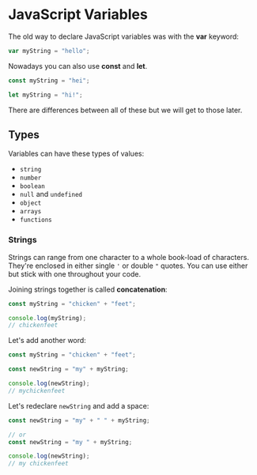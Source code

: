 # JavaScript Variables

The old way to declare JavaScript variables was with the **var** keyword:

```js
var myString = "hello";
```

Nowadays you can also use **const** and **let**.

```js
const myString = "hei";

let myString = "hi!";
```

There are differences between all of these but we will get to those later.

## Types

Variables can have these types of values:

- `string`
- `number`
- `boolean`
- `null` and `undefined`
- `object`
- `arrays`
- `functions`

### Strings

Strings can range from one character to a whole book-load of characters. They're enclosed in either single `'` or double `"` quotes. You can use either but stick with one throughout your code.

Joining strings together is called **concatenation**:

```js
const myString = "chicken" + "feet";

console.log(myString);
// chickenfeet
```

Let's add another word:

```js
const myString = "chicken" + "feet";

const newString = "my" + myString;

console.log(newString);
// mychickenfeet
```

Let's redeclare `newString` and add a space:

```js
const newString = "my" + " " + myString;

// or
const newString = "my " + myString;

console.log(newString);
// my chickenfeet
```
